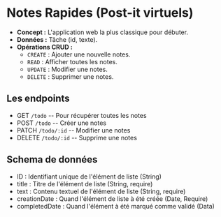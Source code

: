 # Notes Rapides (Post-it virtuels)

- **Concept :** L'application web la plus classique pour débuter.
- **Données :** Tâche (id, texte).
- **Opérations CRUD :**
  - `CREATE` : Ajouter une nouvelle notes.
  - `READ` : Afficher toutes les notes.
  - `UPDATE` : Modifier une notes.
  - `DELETE` : Supprimer une notes.

## Les endpoints

- GET `/todo` -- Pour récupérer toutes les notes
- POST `/todo` -- Créer une notes
- PATCH `/todo/:id` -- Modifier une notes
- DELETE `/todo/:id` -- Supprime une notes

## Schema de données

- ID : Identifiant unique de l'élément de liste (String)
- title : Titre de l'élément de liste (String, require)
- text : Contenu textuel de l'élément de liste (String, require)
- creationDate : Quand l'élément de liste à été créée (Date, Require)
- completedDate : Quand l'élément à été marqué comme validé (Data)
